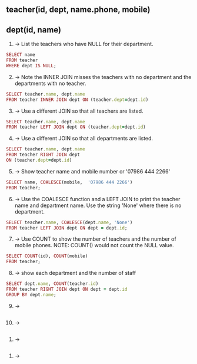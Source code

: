 ## teacher(id, dept, name.phone, mobile)
## dept(id, name)
1. -> List the teachers who have NULL for their department.
```ruby
SELECT name
FROM teacher 
WHERE dept IS NULL;
```
2. -> Note the INNER JOIN misses the teachers with no department and the departments with no teacher.
```ruby
SELECT teacher.name, dept.name
FROM teacher INNER JOIN dept ON (teacher.dept=dept.id)
```
3. -> Use a different JOIN so that all teachers are listed.
```ruby
SELECT teacher.name, dept.name
FROM teacher LEFT JOIN dept ON (teacher.dept=dept.id)
```
4. -> Use a different JOIN so that all departments are listed.
```ruby
SELECT teacher.name, dept.name
FROM teacher RIGHT JOIN dept
ON (teacher.dept=dept.id)
```
5. -> Show teacher name and mobile number or '07986 444 2266'
```ruby
SELECT name, COALESCE(mobile,  '07986 444 2266')
FROM teacher;
```
6. -> Use the COALESCE function and a LEFT JOIN to print the teacher name and department name. 
Use the string 'None' where there is no department.
```ruby
SELECT teacher.name, COALESCE(dept.name, 'None')
FROM teacher LEFT JOIN dept ON dept = dept.id;
```
7. -> Use COUNT to show the number of teachers and the number of mobile phones.
NOTE: COUNT() would not count the NULL value.
```ruby
SELECT COUNT(id), COUNT(mobile)
FROM teacher;
```
8. -> show each department and the number of staff
```ruby
SELECT dept.name, COUNT(teacher.id)
FROM teacher RIGHT JOIN dept ON dept = dept.id
GROUP BY dept.name;
```
9. ->
```ruby

```
10. ->
```ruby

```
1. ->
```ruby

```
1. ->
```ruby

```
